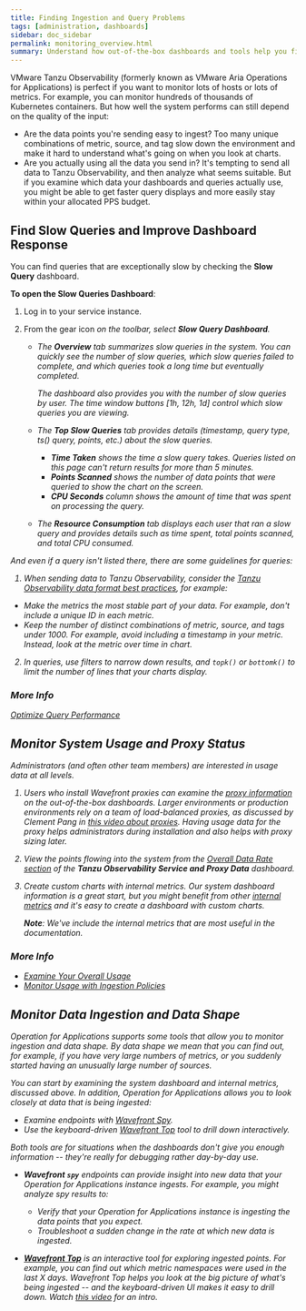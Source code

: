 ```yaml
---
title: Finding Ingestion and Query Problems
tags: [administration, dashboards]
sidebar: doc_sidebar
permalink: monitoring_overview.html
summary: Understand how out-of-the-box dashboards and tools help you find problems
---
```


VMware Tanzu Observability (formerly known as VMware Aria Operations for Applications) is perfect if you want to monitor lots of hosts or lots of metrics. For example, you can monitor hundreds of thousands of Kubernetes containers. But how well the system performs can still depend on the quality of the input:

* Are the data points you're sending easy to ingest? Too many unique combinations of metric, source, and tag slow down the environment and make it hard to understand what's going on when you look at charts.
* Are you actually using all the data you send in? It's tempting to send all data to Tanzu Observability, and then analyze what seems suitable. But if you examine which data your dashboards and queries actually use, you might be able to get faster query displays and more easily stay within your allocated PPS budget.


## Find Slow Queries and Improve Dashboard Response

You can find queries that are exceptionally slow by checking  the **Slow Query** dashboard.

**To open the Slow Queries Dashboard**:

1. Log in to your service instance.
2. From the gear icon <i class="fa fa-cog"/> on the toolbar, select **Slow Query Dashboard**.

   * The **Overview** tab summarizes slow queries in the system. You can quickly see the number of slow queries, which slow queries failed to complete, and which queries took a long time but eventually completed.

     The dashboard also provides you with the number of slow queries by user. The time window buttons [1h, 12h, 1d] control which slow queries you are viewing.

   * The **Top Slow Queries** tab provides details (timestamp, query type, ts() query, points, etc.) about the slow queries.

     * **Time Taken** shows the time a slow query takes. Queries listed on this page can't return results for more than 5 minutes.
     * **Points Scanned** shows the number of data points that were queried to show the chart on the screen.
     * **CPU Seconds** column shows the amount of time that was spent on processing the query.

   * The **Resource Consumption** tab displays each user that ran a slow query and provides details such as time spent, total points scanned, and total CPU consumed.

And even if a query isn't listed there, there are some guidelines for queries:

1. When sending data to Tanzu Observability, consider the [Tanzu Observability data format best practices](wavefront_data_format.html#tanzu-observability-data-format-best-practices), for example:
* Make the metrics the most stable part of your data. For example, don't include a unique ID in each metric.
* Keep the number of distinct combinations of metric, source, and tags under 1000. For example, avoid including a timestamp in your metric. Instead, look at the metric over time in chart.

2. In queries, use filters to narrow down results, and `topk()` or `bottomk()` to limit the number of lines that your charts display.

### More Info

[Optimize Query Performance](query_language_performance.html)

## Monitor System Usage and Proxy Status

Administrators (and often other team members) are interested in usage data at all levels.

1. Users who install Wavefront proxies can examine the [proxy information](monitoring_proxies.html) on the out-of-the-box dashboards. Larger environments or production environments rely on a team of load-balanced proxies, as discussed by Clement Pang in [this video about proxies](https://vmwaretv.vmware.com/media/t/1_5wfjti3m).
    Having usage data for the proxy helps administrators during installation and also helps with proxy sizing later.
2. View the points flowing into the system from the [Overall Data Rate section](wavefront_monitoring.html#overall-data-rate) of the **Tanzu Observability Service and Proxy Data** dashboard.
3. Create custom charts with internal metrics. Our system dashboard information is a great start, but you might benefit from other [internal metrics](wavefront-internal-metrics.html) and it's easy to create a dashboard with custom charts.

   **Note**: We've include the internal metrics that are most useful in the documentation.

### More Info

  * [Examine Your Overall Usage](examine_usage.html)
  * [Monitor Usage with Ingestion Policies](ingestion_policies.html)


## Monitor Data Ingestion and Data Shape

Operation for Applications supports some tools that allow you to monitor ingestion and data shape. By data shape we mean that you can find out, for example, if you have very large numbers of metrics, or you suddenly started having an unusually large number of sources.

You can start by examining the system dashboard and internal metrics, discussed above. In addition, Operation for Applications allows you to look closely at data that is being ingested:
* Examine endpoints with [Wavefront Spy](wavefront_monitoring_spy.html#why-spy).
* Use the keyboard-driven [Wavefront Top](wavefront_monitoring_spy.html#get-started-with-wavefront-top-and-spy) tool to drill down interactively.

Both tools are for situations when the dashboards don't give you enough information -- they're really for debugging rather day-by-day use.

* **Wavefront `spy`** endpoints can provide insight into new data that your Operation for Applications instance ingests. For example, you might analyze spy results to:
  * Verify that your Operation for Applications instance is ingesting the data points that you expect.
  * Troubleshoot a sudden change in the rate at which new data is ingested.

* [**Wavefront Top**](https://github.com/wavefrontHQ/wftop) is an interactive tool for exploring ingested points. For example, you can find out which metric namespaces were used in the last X days. Wavefront Top helps you look at the big picture of what's being ingested -- and the keyboard-driven UI makes it easy to drill down. Watch [this video](https://vmwaretv.vmware.com/media/t/1_yif61rd5) for an intro.

<!--- Discuss new Ingestion Policies here --->
